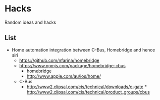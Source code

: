 # Hacks

Random ideas and hacks

## List

  * Home automation integration between C-Bus, Homebridge and hence siri
    * https://github.com/nfarina/homebridge
    * https://www.npmjs.com/package/homebridge-cbus
		* homebridge
    	* http://www.apple.com/au/ios/home/
    * C-Bus
      * http://www2.clipsal.com/cis/technical/downloads/c-gate
			* http://www2.clipsal.com/cis/technical/product_groups/cbus


